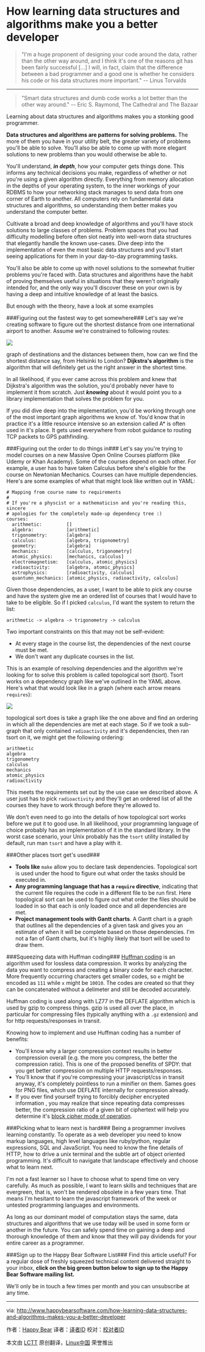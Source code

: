 How learning data structures and algorithms make you a better developer
================================================================================

> "I'm a huge proponent of designing your code around the data, rather than the other way around, and I think it's one of the reasons git has been fairly successful […] I will, in fact, claim that the difference between a bad programmer and a good one is whether he considers his code or his data structures more important." 
-- Linus Torvalds

---

> "Smart data structures and dumb code works a lot better than the    other way around." 
-- Eric S. Raymond, The Cathedral and The Bazaar

Learning about data structures and algorithms makes you a stonking good programmer.

**Data structures and algorithms are patterns for solving problems.** The more of them you have in your utility belt, the greater variety of problems you'll be able to solve. You'll also be able to come up with more elegant solutions to new problems than you would otherwise be able to.

You'll understand, ***in depth***, how your computer gets things done. This informs any technical decisions you make, regardless of whether or not you're using a given algorithm directly. Everything from memory allocation in the depths of your operating system, to the inner workings of your RDBMS to how your networking stack manages to send data from one corner of Earth to another. All computers rely on fundamental data structures and algorithms, so understanding them better makes you understand the computer better.

Cultivate a broad and deep knowledge of algorithms and you'll have stock solutions to large classes of problems. Problem spaces that you had difficulty modelling before often slot neatly into well-worn data structures that elegantly handle the known use-cases. Dive deep into the implementation of even the most basic data structures and you'll start seeing applications for them in your day-to-day programming tasks.

You'll also be able to come up with novel solutions to the somewhat fruitier problems you're faced with. Data structures and algorithms have the habit of proving themselves useful in situations that they weren't originally intended for, and the only way you'll discover these on your own is by having a deep and intuitive knowledge of at least the basics.

But enough with the theory, have a look at some examples

###Figuring out the fastest way to get somewhere###
Let's say we're creating software to figure out the shortest distance from one international airport to another. Assume we're constrained to following routes:

![](http://www.happybearsoftware.com/assets/posts/how-learning-data-structures-and-algorithms-makes-you-a-better-developer/airport-graph-d2e32b3344b708383e405d67a80c29ea.svg)

graph of destinations and the distances between them, how can we find the shortest distance say, from Helsinki to London? **Dijkstra's algorithm** is the algorithm that will definitely get us the right answer in the shortest time.

In all likelihood, if you ever came across this problem and knew that Dijkstra's algorithm was the solution, you'd probably never have to implement it from scratch. Just ***knowing*** about it would point you to a library implementation that solves the problem for you.

If you did dive deep into the implementation, you'd be working through one of the most important graph algorithms we know of. You'd know that in practice it's a little resource intensive so an extension called A* is often used in it's place. It gets used everywhere from robot guidance to routing TCP packets to GPS pathfinding.

###Figuring out the order to do things in###
Let's say you're trying to model courses on a new Massive Open Online Courses platform (like Udemy or Khan Academy). Some of the courses depend on each other. For example, a user has to have taken Calculus before she's eligible for the course on Newtonian Mechanics. Courses can have multiple dependencies. Here's are some examples of what that might look like written out in YAML:

    # Mapping from course name to requirements
    #
    # If you're a physcist or a mathematicisn and you're reading this, sincere
    # apologies for the completely made-up dependency tree :)
    courses:
      arithmetic:         []
      algebra:            [arithmetic]
      trigonometry:       [algebra]
      calculus:           [algebra, trigonometry]
      geometry:           [algebra]
      mechanics:          [calculus, trigonometry]
      atomic_physics:     [mechanics, calculus]
      electromagnetism:   [calculus, atomic_physics]
      radioactivity:      [algebra, atomic_physics]
      astrophysics:       [radioactivity, calculus]
      quantumn_mechanics: [atomic_physics, radioactivity, calculus]

Given those dependencies, as a user, I want to be able to pick any course and have the system give me an ordered list of courses that I would have to take to be eligible. So if I picked `calculus`, I'd want the system to return the list:

    arithmetic -> algebra -> trigonometry -> calculus

Two important constraints on this that may not be self-evident:

 - At every stage in the course list, the dependencies of the next course must be met.
 - We don't want any duplicate courses in the list.

This is an example of resolving dependencies and the algorithm we're looking for to solve this problem is called topological sort (tsort). Tsort works on a dependency graph like we've outlined in the YAML above. Here's what that would look like in a graph (where each arrow means `requires`):

![](http://www.happybearsoftware.com/assets/posts/how-learning-data-structures-and-algorithms-makes-you-a-better-developer/course-graph-2f60f42bb0dc95319954ce34c02705a2.svg)

topological sort does is take a graph like the one above and find an ordering in which all the dependencies are met at each stage. So if we took a sub-graph that only contained `radioactivity` and it's dependencies, then ran tsort on it, we might get the following ordering:

    arithmetic
    algebra
    trigonometry
    calculus
    mechanics
    atomic_physics
    radioactivity
    
This meets the requirements set out by the use case we described above. A user just has to pick `radioactivity` and they'll get an ordered list of all the courses they have to work through before they're allowed to.

We don't even need to go into the details of how topological sort works before we put it to good use. In all likelihood, your programming language of choice probably has an implementation of it in the standard library. In the worst case scenario, your Unix probably has the `tsort` utility installed by default, run man `tsort` and have a play with it.

###Other places tsort get's used###

 - **Tools like** `make` allow you to declare task dependencies. Topological sort is used under the hood to figure out what order the tasks should be executed in.
 - **Any programming language that has a `require` directive**, indicating that the current file requires the code in a different file to be run first. Here topological sort can be used to figure out what order the files should be loaded in so that each is only loaded once and all dependencies are met.
 - **Project management tools with Gantt charts**. A Gantt chart is a graph that outlines all the dependencies of a given task and gives you an estimate of when it will be complete based on those dependencies. I'm not a fan of Gantt charts, but it's highly likely that tsort will be used to draw them.

###Squeezing data with Huffman coding###
[Huffman coding](http://en.wikipedia.org/wiki/Huffman_coding) is an algorithm used for lossless data compression. It works by analyzing the data you want to compress and creating a binary code for each character. More frequently occurring characters get smaller codes, so `e` might be encoded as `111` while `x` might be `10010`. The codes are created so that they can be concatenated without a delimeter and still be decoded accurately.

Huffman coding is used along with LZ77 in the DEFLATE algorithm which is used by gzip to compress things. gzip is used all over the place, in particular for compressing files (typically anything with a `.gz` extension) and for http requests/responses in transit.

Knowing how to implement and use Huffman coding has a number of benefits:

 - You'll know why a larger compression context results in better compression overall (e.g. the more you compress, the better the compression ratio). This is one of the proposed benefits of SPDY: that you get better compression on multiple HTTP requests/responses.
 - You'll know that if you're compressing your javascript/css in transit anyway, it's completely pointless to run a minifier on them. Sames goes for PNG files, which use DEFLATE internally for compression already.
 - If you ever find yourself trying to forcibly decipher encrypted information , you may realize that since repeating data compresses better, the compression ratio of a given bit of ciphertext will help you determine it's [block cipher mode of operation](http://en.wikipedia.org/wiki/Block_cipher_mode_of_operation).

###Picking what to learn next is hard###
Being a programmer involves learning constantly. To operate as a web developer you need to know markup languages, high level languages like ruby/python, regular expressions, SQL and JavaScript. You need to know the fine details of HTTP, how to drive a unix terminal and the subtle art of object oriented programming. It's difficult to navigate that landscape effectively and choose what to learn next.

I'm not a fast learner so I have to choose what to spend time on very carefully. As much as possible, I want to learn skills and techniques that are evergreen, that is, won't be rendered obsolete in a few years time. That means I'm hesitant to learn the javascript framework of the week or untested programming languages and environments.

As long as our dominant model of computation stays the same, data structures and algorithms that we use today will be used in some form or another in the future. You can safely spend time on gaining a deep and thorough knowledge of them and know that they will pay dividends for your entire career as a programmer.

###Sign up to the Happy Bear Software List###
Find this article useful? For a regular dose of freshly squeezed technical content delivered straight to your inbox, **click on the big green button below to sign up to the Happy Bear Software mailing list.**

We'll only be in touch a few times per month and you can unsubscribe at any time.

--------------------------------------------------------------------------------

via: http://www.happybearsoftware.com/how-learning-data-structures-and-algorithms-makes-you-a-better-developer

作者：[Happy Bear][a]
译者：[译者ID](https://github.com/译者ID)
校对：[校对者ID](https://github.com/校对者ID)

本文由 [LCTT](https://github.com/LCTT/TranslateProject) 原创翻译，[Linux中国](https://linux.cn/) 荣誉推出

[a]:http://www.happybearsoftware.com/
[1]:http://en.wikipedia.org/wiki/Huffman_coding
[2]:http://en.wikipedia.org/wiki/Block_cipher_mode_of_operation



